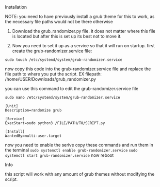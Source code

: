 Installation

NOTE: you need to have previously install a grub theme for this to work, as the necessary file paths would not be there otherwise

1. Download the grub_randomizer.py file. it does not matter where this file is located but after this is set up its best not to move it.

2. Now you need to set it up as a service so that it will run on startup.
  first create the grub-randomizer.service file:
```
sudo touch /etc/systemd/system/grub-randomizer.service
```

  now copy this code into the grub-randomizer.service file and replace the file path to where you put the script. EX filepath: /home/USER/Downloads/grub_randomizer.py
  
  you can use this command to edit the grub-randomizer.service file
  ```
  sudo nano /etc/systemd/system/grub-randomizer.service
  ```
```
[Unit]
Description=randomize grub

[Service]
ExecStart=sudo python3 /FILE/PATH/TO/SCRIPT.py

[Install]
WantedBy=multi-user.target
```
  now you need to enable the serive
  copy these commands and run them in the terminal
```sudo systemctl enable grub-randomizer.service```
```sudo systemctl start grub-randomizer.service```
  now reboot


Info

this script will work with any amount of grub themes without modifying the script.
